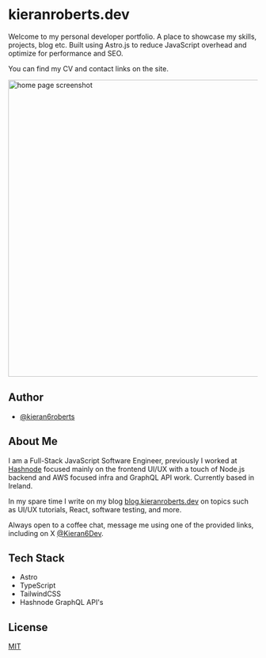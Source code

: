 # kieranroberts.dev

Welcome to my personal developer portfolio. A place to showcase my skills, projects, blog etc. Built using Astro.js to reduce JavaScript overhead and optimize for performance and SEO.

You can find my CV and contact links on the site.

<img width="600" alt="home page screenshot" src="https://github.com/user-attachments/assets/7fd91c54-3e18-4ee4-8094-604595995bef" />

## Author

- [@kieran6roberts](https://www.github.com/kieran6roberts)

## About Me

I am a Full-Stack JavaScript Software Engineer, previously I worked at [Hashnode](https://hashnode.com/) focused mainly on the frontend UI/UX with a touch of Node.js backend and AWS focused infra and GraphQL API work. Currently based in Ireland.

In my spare time I write on my blog [blog.kieranroberts.dev](https://blog.kieranroberts.dev/) on topics such as UI/UX tutorials, React, software testing, and more.

Always open to a coffee chat, message me using one of the provided links, including on X [@Kieran6Dev](https://x.com/Kieran6dev).

## Tech Stack

- Astro
- TypeScript
- TailwindCSS
- Hashnode GraphQL API's

## License

[MIT](https://choosealicense.com/licenses/mit/)
